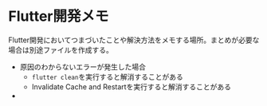 # Flutter開発メモ
Flutter開発においてつまづいたことや解決方法をメモする場所。まとめが必要な場合は別途ファイルを作成する。
- 原因のわからないエラーが発生した場合
  - `flutter clean`を実行すると解消することがある
  - Invalidate Cache and Restartを実行すると解消することがある
- 